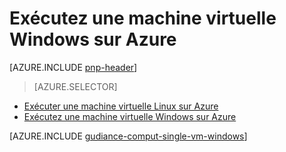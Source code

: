 <properties
   pageTitle="Exécution d’une machine virtuelle Windows | Architecture de référence | Microsoft Azure"
   description="Procédure pour exécuter une machine virtuelle sur Azure, paiement l’attention sur extensibilité élevées, résilience, facilité de gestion et de sécurité."
   services=""
   documentationCenter="na"
   authors="MikeWasson"
   manager="roshar"
   editor=""
   tags=""/>

<tags
   ms.service="guidance"
   ms.devlang="na"
   ms.topic="article"
   ms.tgt_pltfrm="na"
   ms.workload="na"
   ms.date="10/20/2016"
   ms.author="mwasson"/>

# <a name="running-a-windows-vm-on-azure"></a>Exécutez une machine virtuelle Windows sur Azure

[AZURE.INCLUDE [pnp-header](../../includes/guidance-pnp-header-include.md)]

> [AZURE.SELECTOR]
- [Exécuter une machine virtuelle Linux sur Azure](guidance-compute-single-vm-linux.md)
- [Exécutez une machine virtuelle Windows sur Azure](guidance-compute-single-vm.md)

[AZURE.INCLUDE [gudiance-comput-single-vm-windows](../../includes/guidance-compute-single-vm-windows.md)]

